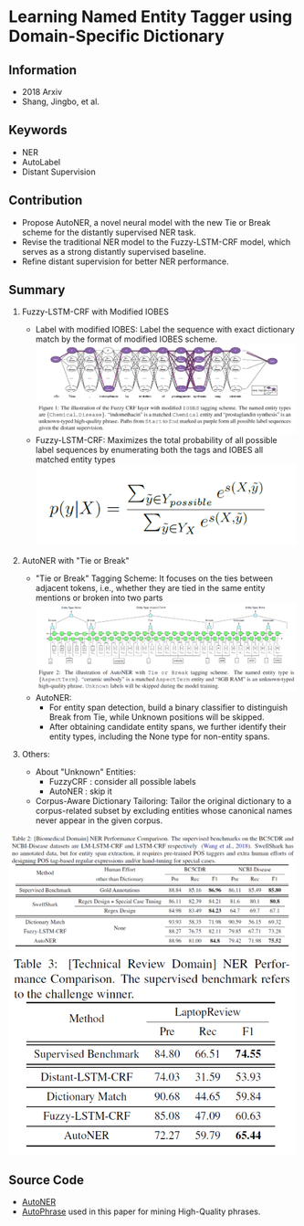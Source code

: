 # Learning Named Entity Tagger using Domain-Specific Dictionary
## Information
- 2018 Arxiv
- Shang, Jingbo, et al.

## Keywords
- NER
- AutoLabel
- Distant Supervision

## Contribution
- Propose AutoNER, a novel neural model with the new Tie or Break scheme for the distantly supervised NER task.
- Revise the traditional NER model to the Fuzzy-LSTM-CRF model, which serves as a strong distantly supervised baseline.
- Refine distant supervision for better NER performance.

## Summary
1. Fuzzy-LSTM-CRF with Modified IOBES
	- Label with modified IOBES:
  	 Label the sequence with exact dictionary match by the format of modified IOBES scheme.
	 ![Modified IOBES](pic/Learning_Named_Entity_Tagger_using_Domain-Specific_Dictionary_fig1.PNG)
	-  Fuzzy-LSTM-CRF:
	 Maximizes the total probability of all possible label sequences by enumerating both the tags and IOBES all matched entity types
	 ![Equation of Fuzzy-LSTM-CRF](pic/Learning_Named_Entity_Tagger_using_Domain-Specific_Dictionary_fig2.PNG)

2. AutoNER with "Tie or Break"
	- "Tie or Break" Tagging Scheme:
	 It focuses on the ties between adjacent tokens, i.e., whether they are tied in the same entity mentions or broken into two parts
	 ![Tie or Break Tagging Scheme](pic/Learning_Named_Entity_Tagger_using_Domain-Specific_Dictionary_fig3.PNG)
	- AutoNER:
		- For entity span detection, build a binary classifier to distinguish Break from Tie, while Unknown positions will be skipped.
		- After obtaining candidate entity spans, we further identify their entity types, including the None type for non-entity spans.

3. Others:
	- About "Unknown" Entities:
		- FuzzyCRF : consider all possible labels
		- AutoNER : skip it
	- Corpus-Aware Dictionary Tailoring:
	 Tailor the original dictionary to a corpus-related subset by excluding entities whose canonical names never appear in the given corpus.

![Results on BC5CDR and NCBI-Disease datasets](pic/Learning_Named_Entity_Tagger_using_Domain-Specific_Dictionary_fig4.PNG)
![Results on LaptopReview dataset](pic/Learning_Named_Entity_Tagger_using_Domain-Specific_Dictionary_fig5.PNG)
 


## Source Code
- [AutoNER](https://github.com/shangjingbo1226/AutoNER)
- [AutoPhrase](https://github.com/shangjingbo1226/AutoPhrase) used in this paper for mining High-Quality phrases.
